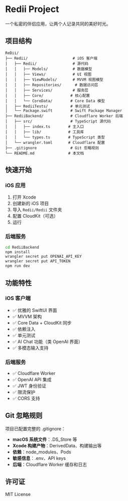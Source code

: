 # Redii Project

一个私密的伴侣应用，让两个人记录共同的美好时光。

## 项目结构

```
ReDii/
├── Redii/                    # iOS 客户端
│   ├── Redii/                # 源代码
│   │   ├── Models/           # 数据模型
│   │   ├── Views/            # UI 视图
│   │   ├── ViewModels/       # MVVM 视图模型
│   │   ├── Repositories/      # 数据访问层
│   │   ├── Services/         # 服务层
│   │   ├── Core/            # 核心配置
│   │   └── CoreData/        # Core Data 模型
│   ├── RediiTests/          # 单元测试
│   └── Package.swift        # Swift Package Manager
├── RediiBackend/            # Cloudflare Worker 后端
│   ├── src/                 # TypeScript 源代码
│   │   ├── index.ts        # 主入口
│   │   ├── lib/            # 工具库
│   │   └── types.ts        # TypeScript 类型
│   └── wrangler.toml       # Cloudflare 配置
├── .gitignore               # Git 忽略规则
└── README.md               # 本文档
```

## 快速开始

### iOS 应用

1. 打开 Xcode
2. 创建新的 iOS 项目
3. 导入 `Redii/Redii` 文件夹
4. 配置 CloudKit（可选）
5. 运行

### 后端服务

```bash
cd RediiBackend
npm install
wrangler secret put OPENAI_API_KEY
wrangler secret put API_TOKEN
npm run dev
```

## 功能特性

### iOS 客户端
- ✅ 优雅的 SwiftUI 界面
- ✅ MVVM 架构
- ✅ Core Data + CloudKit 同步
- ✅ 依赖注入
- ✅ 单元测试
- ✅ AI Chat 功能（类 OpenAI 界面）
- ✅ 多模态输入支持

### 后端服务
- ✅ Cloudflare Worker
- ✅ OpenAI API 集成
- ✅ JWT 身份验证
- ✅ 限流保护
- ✅ CORS 支持

## Git 忽略规则

项目已配置完整的 .gitignore：

- **macOS 系统文件**：.DS_Store 等
- **Xcode 构建产物**：DerivedData、构建输出等
- **依赖**：node_modules、Pods
- **敏感信息**：.env、API keys
- **后端**：Cloudflare Worker 缓存和日志

## 许可证

MIT License


